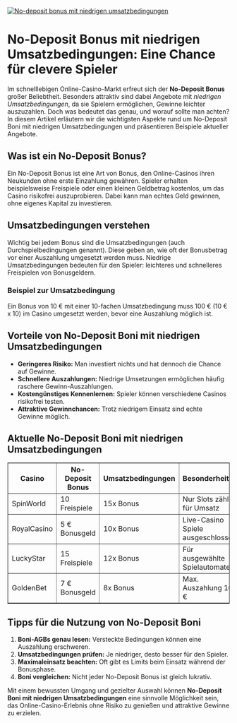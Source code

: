 [![No-deposit bonus mit niedrigen umsatzbedingungen](https://123-caf.pages.dev/gitsignup.png)](https://vrmoo.ru/Bt82HjjY)

<h1>No-Deposit Bonus mit niedrigen Umsatzbedingungen: Eine Chance für clevere Spieler</h1>  <p>Im schnelllebigen Online-Casino-Markt erfreut sich der <strong>No-Deposit Bonus</strong> großer Beliebtheit. Besonders attraktiv sind dabei Angebote mit <em>niedrigen Umsatzbedingungen</em>, da sie Spielern ermöglichen, Gewinne leichter auszuzahlen. Doch was bedeutet das genau, und worauf sollte man achten? In diesem Artikel erläutern wir die wichtigsten Aspekte rund um No-Deposit Boni mit niedrigen Umsatzbedingungen und präsentieren Beispiele aktueller Angebote.</p>  <h2>Was ist ein No-Deposit Bonus?</h2> <p>Ein No-Deposit Bonus ist eine Art von Bonus, den Online-Casinos ihren Neukunden ohne erste Einzahlung gewähren. Spieler erhalten beispielsweise Freispiele oder einen kleinen Geldbetrag kostenlos, um das Casino risikofrei auszuprobieren. Dabei kann man echtes Geld gewinnen, ohne eigenes Kapital zu investieren.</p>  <h2>Umsatzbedingungen verstehen</h2> <p>Wichtig bei jedem Bonus sind die Umsatzbedingungen (auch Durchspielbedingungen genannt). Diese geben an, wie oft der Bonusbetrag vor einer Auszahlung umgesetzt werden muss. Niedrige Umsatzbedingungen bedeuten für den Spieler: leichteres und schnelleres Freispielen von Bonusgeldern.</p>  <h3>Beispiel zur Umsatzbedingung</h3> <p>Ein Bonus von 10 € mit einer 10-fachen Umsatzbedingung muss 100 € (10 € x 10) im Casino umgesetzt werden, bevor eine Auszahlung möglich ist.</p>  <h2>Vorteile von No-Deposit Boni mit niedrigen Umsatzbedingungen</h2> <ul>   <li><strong>Geringeres Risiko:</strong> Man investiert nichts und hat dennoch die Chance auf Gewinne.</li>   <li><strong>Schnellere Auszahlungen:</strong> Niedrige Umsetzungen ermöglichen häufig raschere Gewinn-Auszahlungen.</li>   <li><strong>Kostengünstiges Kennenlernen:</strong> Spieler können verschiedene Casinos risikofrei testen.</li>   <li><strong>Attraktive Gewinnchancen:</strong> Trotz niedrigem Einsatz sind echte Gewinne möglich.</li> </ul>  <h2>Aktuelle No-Deposit Boni mit niedrigen Umsatzbedingungen</h2> <table border="1" cellpadding="8" cellspacing="0">   <thead>     <tr>       <th>Casino</th>       <th>No-Deposit Bonus</th>       <th>Umsatzbedingungen</th>       <th>Besonderheiten</th>     </tr>   </thead>   <tbody>     <tr>       <td>SpinWorld</td>       <td>10 Freispiele</td>       <td>15x Bonus</td>       <td>Nur Slots zählen für Umsatz</td>     </tr>     <tr>       <td>RoyalCasino</td>       <td>5 € Bonusgeld</td>       <td>10x Bonus</td>       <td>Live-Casino Spiele ausgeschlossen</td>     </tr>     <tr>       <td>LuckyStar</td>       <td>15 Freispiele</td>       <td>12x Bonus</td>       <td>Für ausgewählte Spielautomaten</td>     </tr>     <tr>       <td>GoldenBet</td>       <td>7 € Bonusgeld</td>       <td>8x Bonus</td>       <td>Max. Auszahlung 100 €</td>     </tr>   </tbody> </table>  <h2>Tipps für die Nutzung von No-Deposit Boni</h2> <ol>   <li><strong>Boni-AGBs genau lesen:</strong> Versteckte Bedingungen können eine Auszahlung erschweren.</li>   <li><strong>Umsatzbedingungen prüfen:</strong> Je niedriger, desto besser für den Spieler.</li>   <li><strong>Maximaleinsatz beachten:</strong> Oft gibt es Limits beim Einsatz während der Bonusphase.</li>   <li><strong>Boni vergleichen:</strong> Nicht jeder No-Deposit Bonus ist gleich lukrativ.</li> </ol>  <p>Mit einem bewussten Umgang und gezielter Auswahl können <strong>No-Deposit Boni mit niedrigen Umsatzbedingungen</strong> eine sinnvolle Möglichkeit sein, das Online-Casino-Erlebnis ohne Risiko zu genießen und attraktive Gewinne zu erzielen.</p>
